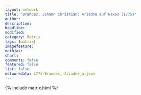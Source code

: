 ```yaml
---
layout: network
title: "Brandes, Johann Christian: Ariadne auf Naxos (1775)"
author:
description:
headline:
modified:
category: Matrix
tags: [matrix]
imagefeature: 
mathjax: 
chart: 
comments: false
featured: false
list: false
networkdata: 1775-Brandes_-Ariadne_a.json
---
```

{% include matrix.html %}
